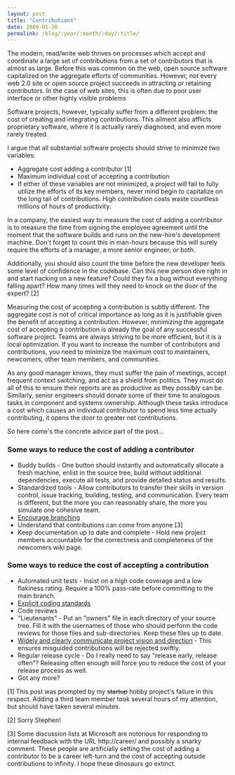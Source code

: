 ```yaml
---
layout: post
title: "Contributions"
date: 2009-01-26
permalink: /blog/:year/:month/:day/:title/
---
```


The modern, read/write web thrives on processes which accept and coordinate a
large set of contributions from a set of contributors that is almost as large.
Before this was common on the web, open source software capitalized on the
aggregate efforts of communities. However, not every web 2.0 site or open
source project succeeds in attracting or retaining contributors. In the case of
web sites, this is often due to poor user interface or other highly visible
problems

Software projects, however, typically suffer from a different problem: the cost
of creating and integrating contributions. This ailment also afflicts
proprietary software, where it is actually rarely diagnosed, and even more
rarely treated.

I argue that all substantial software projects should strive to minimize two variables:

* Aggregate cost adding a contributor [1]
* Maximum individual cost of accepting a contribution
* If either of these variables are not minimized, a project will fail to fully
  utilize the efforts of its key members, never mind begin to capitalize on the
  long tail of contributions. High contribution costs waste countless millions
  of hours of productivity.

In a company, the easiest way to measure the cost of adding a contributor is to
measure the time from signing the employee agreement until the moment that the
software builds and runs on the new-hire's development machine. Don't forget to
count this in man-hours because this will surely require the efforts of a
manager, a more senior engineer, or both.

Additionally, you should also count the time before the new developer feels
some level of confidence in the codebase. Can this new person dive right in and
start hacking on a new feature? Could they fix a bug without everything falling
apart? How many times will they need to knock on the door of the expert? [2]

Measuring the cost of accepting a contribution is subtly different. The
aggregate cost is not of critical importance as long as it is justifiable given
the benefit of accepting a contribution. However, minimizing the aggregate cost
of accepting a contribution is already the goal of any successful software
project. Teams are always striving to be more efficient, but it is a local
optimization. If you want to increase the number of contributors and
contributions, you need to minimize the maximum cost to maintainers, newcomers,
other team members, and communities.

As any good manager knows, they must suffer the pain of meetings, accept
frequent context switching, and act as a shield from politics. They must do all
of this to ensure their reports are as productive as they possibly can be.
Similarly, senior engineers should donate some of their time to analogous tasks
in component and systems ownership. Although these tasks introduce a cost which
causes an individual contributor to spend less time actually contributing, it
opens the door to greater net contributions.

So here come's the concrete advice part of the post...

### Some ways to reduce the cost of adding a contributor

* Buddy builds - One button should instantly and automatically allocate a fresh
  machine, enlist in the source tree, build without additional dependencies,
  execute all tests, and provide detailed status and results.
* Standardized tools - Allow contributors to transfer their skills in version
  control, issue tracking, building, testing, and communication. Every team is
  different, but the more you can reasonably share, the more you simulate one
  cohesive team.
* [Encourage branching](http://en.wikipedia.org/wiki/Distributed_revision_control)
* Understand that contributions can come from anyone [3]
* Keep documentation up to date and complete - Hold new project members
  accountable for the correctness and completeness of the newcomers wiki page.

### Some ways to reduce the cost of accepting a contribution

* Automated unit tests - Insist on a high code coverage and a low flakiness
  rating. Require a 100% pass-rate before committing to the main branch.
* [Explicit coding standards](http://www.python.org/dev/peps/pep-0008/)
* Code reviews
* "Lieutenants" - Put an "owners" file in each directory of your source tree.
  Fill it with the usernames of those who should perform the code reviews for
  those files and sub-directories. Keep these files up to date.
* [Widely and clearly communicate project vision and
  direction](http://code.djangoproject.com/wiki/VersionOneRoadmap) - This
  ensures misguided contributions will be rejected swiftly.
* Regular release cycle - Do I really need to say "release early, release
  often"? Releasing often enough will force you to reduce the cost of your
  release process as well.
* Got any more?

[1] This post was prompted by my ~~startup~~ hobby project's failure in this
respect. Adding a third team member took several hours of my attention, but
should have taken several minutes.

[2] Sorry Stephen!

[3] Some discussion lists at Microsoft are notorious for responding to internal
feedback with the URL http://career/ and possibly a snarky comment. These
people are artificially setting the cost of adding a contributor to be a career
left-turn and the cost of accepting outside contributions to infinity. I hope
these dinosaurs go extinct.
